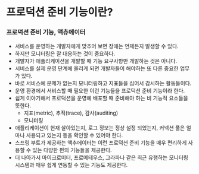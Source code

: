 # 프로덕션 준비 기능이란?

### 프로덕션 준비 기능, 액츄에이터 

- 서비스를 운영하는 개발자에게 맞추어 보면 장애는 언제든지 발생할 수 있다. 
- 하지만 모니터링은 잘 대응하는 것이 중요하다.
- 개발자가 애플리케이션을 개발할 때 기능 요구사항만 개발하는 것은 아니다.
- 서비스를 실제 운영 단계에 올리게 되면 개발자들이 해야하는 또 다른 중요한 업무가 있다.
- 바로 서비스에 문제가 없는지 모니터링하고 지표들을 심어서 감시하는 활동들이다.
- 운영 환경에서 서비스할 때 필요한 이런 기능들을 프로덕션 준비 기능이라 한다.
- 쉽게 이야기해서 프로덕션을 운영에 배포할 때 준비해야 하는 비 기능적 요소들을 뜻한다.
  - 지표(metric), 추적(trace), 감사(auditing)
  - 모니터링
- 애플리케이션이 현재 살아있는지, 로그 정보는 정상 설정 되었는지, 커넥션 풀은 얼마나 사용되고 있는지 등을 확인할 수 있어야 한다.
- 스프링 부트가 제공하는 액추에이터는 이런 프로덕션 준비 기능을 매우 편리하게 사용할 수 있는 다양한 편의 기능들을 제공한다.
- 더 나아가서 마이크로미터, 프로메테우스, 그라파나 같은 최근 유행하는 모니터링 시스템과 매우 쉽게 연동할 수 있는 기능도 제공한다.

